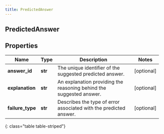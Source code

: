 ```yaml
---
title: PredictedAnswer
---
```

## PredictedAnswer

## Properties

|Name | Type | Description | Notes|
|------------ | ------------- | ------------- | -------------|
| **answer_id** | **str** | The unique identifier of the suggested predicted answer. | [optional] |
| **explanation** | **str** | An explanation providing the reasoning behind the suggested answer. | [optional] |
| **failure_type** | **str** | Describes the type of error associated with the predicted answer. | [optional] |
{: class="table table-striped"}


